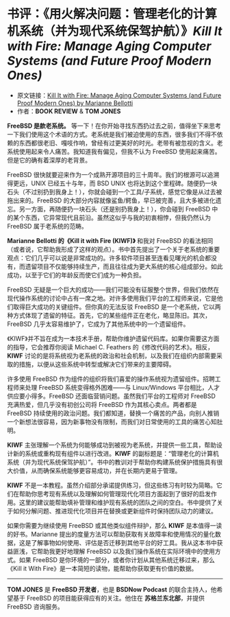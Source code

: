 # 书评：《用火解决问题：管理老化的计算机系统（并为现代系统保驾护航）》*Kill It with Fire: Manage Aging Computer Systems (and Future Proof Modern Ones)*

- 原文链接：[Kill It with Fire: Manage Aging Computer Systems (and Future Proof Modern Ones) by Marianne Bellotti](https://freebsdfoundation.org/wp-content/uploads/2023/01/book_review.pdf)
- 作者：**BOOK REVIEW** & **TOM JONES**

**FreeBSD 是款老系统。** 等一下！在你开始寻找东西扔过去之前，值得坐下来思考一下我们使用这个术语的方式。老系统是我们被迫使用的东西，很多我们不得不依赖的东西都很老旧、嘎吱作响，曾经有过更美好的时光。老带有被忽视的含义。老系统使用起来令人痛苦。我知道我有偏见，但我不认为 FreeBSD 使用起来痛苦。但是它的确有着深厚的老背景。  

FreeBSD 很快就要迎来作为一个成熟开源项目的三十周年。我们的根源可以追溯得更远，UNIX 已经五十与年，而 BSD UNIX 也将达到这个里程碑。随便扔一块石头（不过别扔到我身上！），你就会碰到一个工具/子系统，感觉它像是从过去被拖出来的。FreeBSD 的大部分内容就像鲨鱼/鳄鱼，早已被完善，且大多被进化遗忘。另一方面，再随便扔一块石头（还是别扔我身上！），你会碰到 FreeBSD 中的某个东西，它异常现代且前沿。虽然这似乎与我的初衷相悖，但我仍然认为 FreeBSD 属于老系统的范畴。  

**Marianne Bellotti 的《Kill it with Fire (KIWF)》** 和我对 FreeBSD 的看法相同（或者说，它帮助我形成了这样的观点）。书中首先提出了一个关于老系统的重要观点：它们几乎可以说是非常成功的。许多软件项目甚至连看见曙光的机会都没有，而遗留项目不仅能够持续生产，而且往往成为更大系统的核心组成部分。如此成功，以至于它们的年龄反而使它们成为一种负担。  

FreeBSD 无疑是一个巨大的成功——我们可能没有征服整个世界，但我们依然在现代操作系统的讨论中占有一席之地。对许多使用我们平台的工程师来说，它是他们取得巨大成功的关键组件。但你真的无法反驳 FreeBSD 是一个老系统，它以两种方式体现了遗留的特征。首先，它的某些组件正在老化，略显陈旧。其次，FreeBSD 几乎太容易维护了，它成为了其他系统中的一个遗留组件。  

《KIWF》并不旨在成为一本技术手册，帮助你维护遗留代码库。如果你需要这方面的指导，它会推荐你阅读 Michael C. Feathers 的《修改代码的艺术》。相反，**KIWF** 讨论的是将系统视为老系统的政治和社会机制，以及我们在组织内部需要采取的措施，以便从这些系统中转型或解决它们带来的主要障碍。  

许多使用 FreeBSD 作为组件的组织将我们喜爱的操作系统视为遗留组件。招聘工程师来处理 FreeBSD 系统变得格外困难——与 Linux/Windows 平台相比，人才供应要小得多。FreeBSD 还面临营销问题。虽然我们平台的工程师对 FreeBSD 充满热爱，但几乎没有初创公司将 FreeBSD 作为其核心卖点。两者都是 FreeBSD 持续使用的政治问题。我们都知道，替换一个痛苦的产品，向别人推销一个新想法很容易，因为新事物没有限制，而我们对日常使用的工具的痛苦心知肚明。  

**KIWF** 主张理解一个系统为何能够成功到被视为老系统，并提供一些工具，帮助设计新的系统或重构现有组件以进行改进。**KIWF** 的副标题是：“管理老化的计算机系统（并为现代系统保驾护航）”。书中的教训对于帮助你构建系统保护措施具有很大价值，从而确保系统能够更容易成功，并在长期内更易于管理。  

**KIWF** 不是一本教程。虽然介绍部分承诺提供练习，但这些练习有时较为简略。它们在帮助你思考现有系统以及理解如何管理现代化项目方面起到了很好的启发作用。这里的建议能帮助填补管理和维护现有系统的团队之间的空白。书中提供了关于如何分解问题、推进现代化项目并在替换或更新组件时保持团队动力的建议。  

如果你需要为继续使用 FreeBSD 或其他类似组件辩护，那么 **KIWF** 是本值得一读的好书。Marianne 提出的度量方法可以帮助获取有关故障率和使用情况的量化数据，这是了解事物如何使用、评估是否迁移到其他平台的好工具。我从这本书中获益匪浅，它帮助我更好地理解 FreeBSD 以及我们操作系统在实际环境中的使用方式。如果 FreeBSD 是你环境的一部分，或者你计划从其他系统迁移过来，那么《Kill it With Fire》是一本简短的读物，能帮助你获取更有价值的数据。  

---

**TOM JONES** 是 **FreeBSD 开发者**，也是 **BSDNow Podcast** 的联合主持人，他希望基于 FreeBSD 的项目能获得应有的关注。他住在 **苏格兰东北部**，并提供 FreeBSD 咨询服务。
